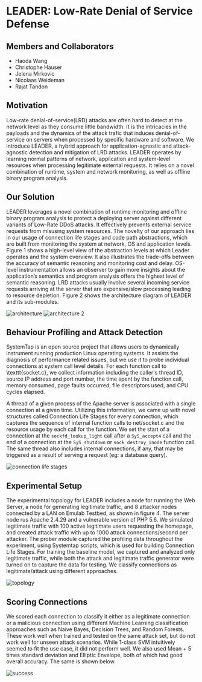 # LEADER: Low-Rate Denial of Service Defense

## Members and Collaborators
* Haoda Wang
* Christophe Hauser
* Jelena Mirkovic
* Nicolaas Weideman
* Rajat Tandon

## Motivation
Low-rate denial-of-service(LRD) attacks are often hard to detect at the network level as they consume little bandwidth. It is the intricacies in the payloads and the dynamics of the attack trafic that induces denial-of-service on servers when processed by specific hardware and software. We introduce LEADER, a hybrid approach for application-agnostic and attack-agnostic detection and mitigation of LRD attacks. LEADER operates by learning normal patterns of network, application and system-level resources when processing legitimate external requests. It relies on a novel combination of runtime, system and network monitoring, as well as offline binary program analysis.

## Our Solution
LEADER leverages a novel combination of runtime monitoring and offline binary program analysis to protect a deploying server against different variants of Low-Rate DDoS attacks. It effectively prevents external service requests from misusing system resources. The novelty of our approach lies in our usage of connection life stages and code path abstractions, which are built from monitoring the system at network, OS and application levels. Figure 1 shows a high-level view of the abstraction levels at which Leader operates and the system overview. It also illustrates the trade-offs between the accuracy of semantic reasoning and monitoring cost and delay. OS-level instrumentation allows an observer to gain more insights about the application’s semantics and program analysis offers the highest level of semantic reasoning. LRD attacks usually involve several incoming service requests arriving at the server that are expensive/slow processing leading to resource depletion. Figure 2 shows the architecture diagram of LEADER and its sub-modules.

![architecture](https://steel.isi.edu/Projects/leader/images/1.png)
![architecture 2](https://steel.isi.edu/Projects/leader/images/3.png)

## Behaviour Profiling and Attack Detection
SystemTap is an open source project that allows users to dynamically instrument running production Linux operating systems. It assists the diagnosis of performance related issues, but we use it to probe individual connections at system call level details. For each function call to \texttt{socket.c}, we collect information including the caller's thread ID, source IP address and port number, the time spent by the function call, memory consumed, page faults occurred, file descriptors used, and CPU cycles elapsed.

A thread of a given process of the Apache server is associated with a single connection at a given time. Utilizing this information, we came up with novel structures called Connection Life Stages for every connection, which captures the sequence of internal function calls to net/socket.c and the resource usage by each call for the function. We set the start of a connection at the `sockfd_lookup_light` call after a `SyS_accept4` call and the end of a connection at the `SyS_shutdown` or `sock_destroy_inode` function call. The same thread also includes internal connections, if any, that may be triggered as a result of serving a request (eg: a database query).

![connection life stages](https://steel.isi.edu/Projects/leader/images/2.png)

## Experimental Setup
The experimental topology for LEADER includes a node for running the Web Server, a node for generating legitimate traffic, and 8 attacker nodes connected by a LAN on Emulab Testbed, as shown in figure 4. The server node rus Apache 2.4.29 and a vulnerable version of PHP 5.6. We simulated legitimate traffic with 100 active legitimate users requesting the homepage, and created attack traffic with up to 1000 attack connections/second per attacker. The prober module captured the profiling data throughout the experiment, using Systemtap scripts, which is used for building Connection Life Stages. For training the baseline model, we captured and analyzed only legitimate traffic, while both the attack and legitimate traffic generator were turned on to capture the data for testing. We classify connections as legitimate/attack using different approaches.

![topology](https://steel.isi.edu/Projects/leader/images/4.png)

## Scoring Connections
We scored each connection to classify it either as a legitimate connection or a malicious connection using different Machine Learning classification approaches such as Naive Bayes, Decision Trees, and Random Forests. These work well when trained and tested on the same attack set, but do not work well for unseen attack scenarios. While 1-class SVM intuitively seemed to fit the use case, it did not perform well. We also used Mean + 5 times standard deviation and Elliptic Envelope, both of which had good overall accuracy. The same is shown below.

![success](https://steel.isi.edu/Projects/leader/images/5.png)
